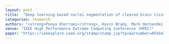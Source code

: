 ```yaml
---
layout: post
title:  "Deep learning-based nuclei segmentation of cleared brain tissue"
categories: research
authors: "<strong>Pooya Khorrami</strong>, Kevin Brady, Mark Hernandez, Lars Gjesteby, Sara N Burke, Damon G Lamb, Matthew A Melton, Kevin J Otto, Laura J Brattain"
venue: "IEEE High Performance Extreme Computing Conference (HPEC)"
paper: "https://ieeexplore.ieee.org/stamp/stamp.jsp?tp=&arnumber=8916435"
---
```

